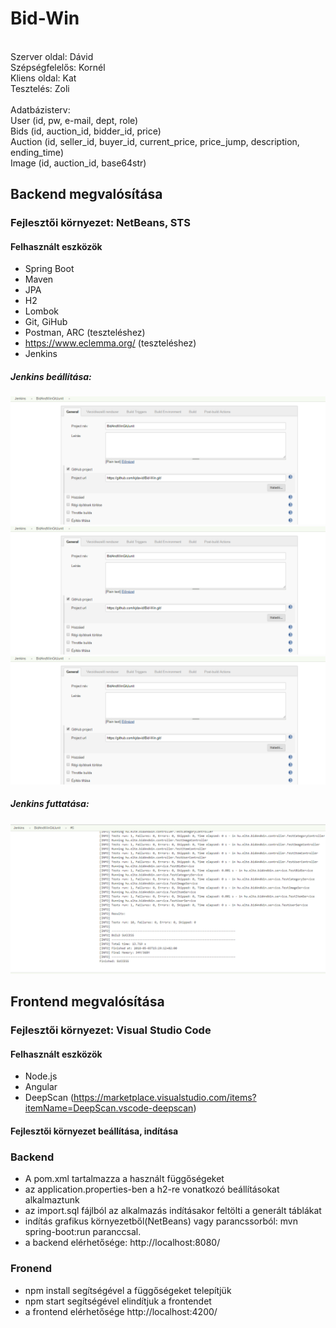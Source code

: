 ﻿# Bid-Win
<br>
Szerver oldal: Dávid <br>
Szépségfelelős: Kornél <br>
Kliens oldal: Kat <br>
Tesztelés: Zoli <br>
<br>
Adatbázisterv:<br>
User (id, pw, e-mail, dept, role)<br>
Bids (id, auction_id, bidder_id, price)<br>
Auction (id, seller_id, buyer_id, current_price, price_jump, description, ending_time)<br>
Image (id, auction_id, base64str)<br>

## Backend megvalósítása

### Fejlesztői környezet: NetBeans, STS

#### Felhasznált eszközök

* Spring Boot
* Maven
* JPA
* H2
* Lombok
* Git, GiHub
* Postman, ARC (teszteléshez)
* https://www.eclemma.org/ (teszteléshez)
* Jenkins

##### Jenkins beállítása:
![Jenkins beállítása](BidAndWin/docs/images/jenkins1.png)
![Jenkins beállítása2](BidAndWin/docs/images/jenkins1.png)
![Jenkins beállítása3](BidAndWin/docs/images/jenkins1.png)

##### Jenkins futtatása:
![Jenkins futtatása](BidAndWin/docs/images/jenkins4.png)

## Frontend megvalósítása

### Fejlesztői környezet: Visual Studio Code

#### Felhasznált eszközök
 * Node.js
 * Angular
 * DeepScan (https://marketplace.visualstudio.com/items?itemName=DeepScan.vscode-deepscan)
 
#### Fejlesztői környezet beállítása, indítása
### Backend
  * A pom.xml tartalmazza a használt függőségeket
  * az application.properties-ben a h2-re vonatkozó beállításokat alkalmaztunk
  * az import.sql fájlból az alkalmazás indításakor feltölti a generált táblákat
  * indítás grafikus környezetből(NetBeans) vagy parancssorból: mvn spring-boot:run paranccsal.
  * a backend elérhetősége: http://localhost:8080/ 

### Fronend
  * npm install segítségével a függőségeket telepítjük
  * npm start segítségével elindítjuk a frontendet
  * a frontend elérhetősége http://localhost:4200/
 
